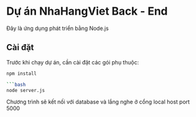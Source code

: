 # Dự án NhaHangViet Back - End

Đây là ứng dụng phát triển bằng Node.js

## Cài đặt

Trước khi chạy dự án, cần cài đặt các gói phụ thuộc:

````bash
npm install

```bash
node server.js

````

Chương trình sẽ kết nối với database và lắng nghe ở cổng local host port 5000
